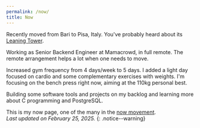 ```yaml
---
permalink: /now/
title: Now
---
```


Recently moved from Bari to Pisa, Italy. You've probably heard about its [Leaning Tower](https://en.wikipedia.org/wiki/Leaning_Tower_of_Pisa).

Working as Senior Backend Engineer at Mamacrowd, in full remote. The remote arrangement helps a lot when one needs to move.

Increased gym frequency from 4 days/week to 5 days. I added a light day focused on cardio and some complementary exercises with weights. I'm focusing on the bench press right now, aiming at the 110kg personal best.

Building some software tools and projects on my backlog and learning more about C programming and PostgreSQL.

This is my now page, one of the many in the [now movement](https://nownownow.com/about).
<br>
_Last updated on February 25, 2025._
{: .notice--warning}